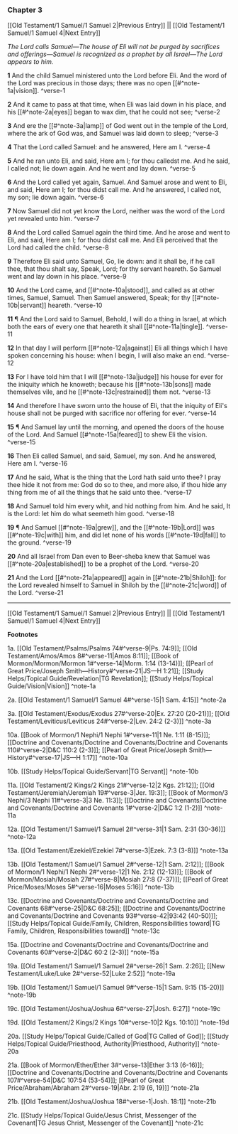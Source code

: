 ### Chapter 3

[[Old Testament/1 Samuel/1 Samuel 2|Previous Entry]]  ||  [[Old Testament/1 Samuel/1 Samuel 4|Next Entry]]

*The Lord calls Samuel—The house of Eli will not be purged by sacrifices and offerings—Samuel is recognized as a prophet by all Israel—The Lord appears to him.*

**1**  And the child Samuel ministered unto the Lord before Eli. And the word of the Lord was precious in those days; there was no open [[#^note-1a|vision]]. ^verse-1

**2**  And it came to pass at that time, when Eli was laid down in his place, and his [[#^note-2a|eyes]] began to wax dim, that he could not see; ^verse-2

**3**  And ere the [[#^note-3a|lamp]] of God went out in the temple of the Lord, where the ark of God was, and Samuel was laid down to sleep; ^verse-3

**4**  That the Lord called Samuel: and he answered, Here am I. ^verse-4

**5**  And he ran unto Eli, and said, Here am I; for thou calledst me. And he said, I called not; lie down again. And he went and lay down. ^verse-5

**6**  And the Lord called yet again, Samuel. And Samuel arose and went to Eli, and said, Here am I; for thou didst call me. And he answered, I called not, my son; lie down again. ^verse-6

**7**  Now Samuel did not yet know the Lord, neither was the word of the Lord yet revealed unto him. ^verse-7

**8**  And the Lord called Samuel again the third time. And he arose and went to Eli, and said, Here am I; for thou didst call me. And Eli perceived that the Lord had called the child. ^verse-8

**9**  Therefore Eli said unto Samuel, Go, lie down: and it shall be, if he call thee, that thou shalt say, Speak, Lord; for thy servant heareth. So Samuel went and lay down in his place. ^verse-9

**10**  And the Lord came, and [[#^note-10a|stood]], and called as at other times, Samuel, Samuel. Then Samuel answered, Speak; for thy [[#^note-10b|servant]] heareth. ^verse-10

**11**  ¶ And the Lord said to Samuel, Behold, I will do a thing in Israel, at which both the ears of every one that heareth it shall [[#^note-11a|tingle]]. ^verse-11

**12**  In that day I will perform [[#^note-12a|against]] Eli all things which I have spoken concerning his house: when I begin, I will also make an end. ^verse-12

**13**  For I have told him that I will [[#^note-13a|judge]] his house for ever for the iniquity which he knoweth; because his [[#^note-13b|sons]] made themselves vile, and he [[#^note-13c|restrained]] them not. ^verse-13

**14**  And therefore I have sworn unto the house of Eli, that the iniquity of Eli's house shall not be purged with sacrifice nor offering for ever. ^verse-14

**15**  ¶ And Samuel lay until the morning, and opened the doors of the house of the Lord. And Samuel [[#^note-15a|feared]] to shew Eli the vision. ^verse-15

**16**  Then Eli called Samuel, and said, Samuel, my son. And he answered, Here am I. ^verse-16

**17**  And he said, What is the thing that the Lord hath said unto thee? I pray thee hide it not from me: God do so to thee, and more also, if thou hide any thing from me of all the things that he said unto thee. ^verse-17

**18**  And Samuel told him every whit, and hid nothing from him. And he said, It is the Lord: let him do what seemeth him good. ^verse-18

**19**  ¶ And Samuel [[#^note-19a|grew]], and the [[#^note-19b|Lord]] was [[#^note-19c|with]] him, and did let none of his words [[#^note-19d|fall]] to the ground. ^verse-19

**20**  And all Israel from Dan even to Beer-sheba knew that Samuel was [[#^note-20a|established]] to be a prophet of the Lord. ^verse-20

**21**  And the Lord [[#^note-21a|appeared]] again in [[#^note-21b|Shiloh]]: for the Lord revealed himself to Samuel in Shiloh by the [[#^note-21c|word]] of the Lord. ^verse-21


---
[[Old Testament/1 Samuel/1 Samuel 2|Previous Entry]]  ||  [[Old Testament/1 Samuel/1 Samuel 4|Next Entry]]


**Footnotes**


1a. [[Old Testament/Psalms/Psalms 74#^verse-9|Ps. 74:9]]; [[Old Testament/Amos/Amos 8#^verse-11|Amos 8:11]]; [[Book of Mormon/Mormon/Mormon 1#^verse-14|Morm. 1:14 (13-14)]]; [[Pearl of Great Price/Joseph Smith—History#^verse-21|JS—H 1:21]]; [[Study Helps/Topical Guide/Revelation|TG Revelation]]; [[Study Helps/Topical Guide/Vision|Vision]] ^note-1a

2a. [[Old Testament/1 Samuel/1 Samuel 4#^verse-15|1 Sam. 4:15]] ^note-2a

3a. [[Old Testament/Exodus/Exodus 27#^verse-20|Ex. 27:20 (20-21)]]; [[Old Testament/Leviticus/Leviticus 24#^verse-2|Lev. 24:2 (2-3)]] ^note-3a

10a. [[Book of Mormon/1 Nephi/1 Nephi 1#^verse-11|1 Ne. 1:11 (8-15)]]; [[Doctrine and Covenants/Doctrine and Covenants/Doctrine and Covenants 110#^verse-2|D&C 110:2 (2-3)]]; [[Pearl of Great Price/Joseph Smith—History#^verse-17|JS—H 1:17]] ^note-10a

10b. [[Study Helps/Topical Guide/Servant|TG Servant]] ^note-10b

11a. [[Old Testament/2 Kings/2 Kings 21#^verse-12|2 Kgs. 21:12]]; [[Old Testament/Jeremiah/Jeremiah 19#^verse-3|Jer. 19:3]]; [[Book of Mormon/3 Nephi/3 Nephi 11#^verse-3|3 Ne. 11:3]]; [[Doctrine and Covenants/Doctrine and Covenants/Doctrine and Covenants 1#^verse-2|D&C 1:2 (1-2)]] ^note-11a

12a. [[Old Testament/1 Samuel/1 Samuel 2#^verse-31|1 Sam. 2:31 (30-36)]] ^note-12a

13a. [[Old Testament/Ezekiel/Ezekiel 7#^verse-3|Ezek. 7:3 (3-8)]] ^note-13a

13b. [[Old Testament/1 Samuel/1 Samuel 2#^verse-12|1 Sam. 2:12]]; [[Book of Mormon/1 Nephi/1 Nephi 2#^verse-12|1 Ne. 2:12 (12-13)]]; [[Book of Mormon/Mosiah/Mosiah 27#^verse-8|Mosiah 27:8 (7-37)]]; [[Pearl of Great Price/Moses/Moses 5#^verse-16|Moses 5:16]] ^note-13b

13c. [[Doctrine and Covenants/Doctrine and Covenants/Doctrine and Covenants 68#^verse-25|D&C 68:25]]; [[Doctrine and Covenants/Doctrine and Covenants/Doctrine and Covenants 93#^verse-42|93:42 (40-50)]]; [[Study Helps/Topical Guide/Family, Children, Responsibilities toward|TG Family, Children, Responsibilities toward]] ^note-13c

15a. [[Doctrine and Covenants/Doctrine and Covenants/Doctrine and Covenants 60#^verse-2|D&C 60:2 (2-3)]] ^note-15a

19a. [[Old Testament/1 Samuel/1 Samuel 2#^verse-26|1 Sam. 2:26]]; [[New Testament/Luke/Luke 2#^verse-52|Luke 2:52]] ^note-19a

19b. [[Old Testament/1 Samuel/1 Samuel 9#^verse-15|1 Sam. 9:15 (15-20)]] ^note-19b

19c. [[Old Testament/Joshua/Joshua 6#^verse-27|Josh. 6:27]] ^note-19c

19d. [[Old Testament/2 Kings/2 Kings 10#^verse-10|2 Kgs. 10:10]] ^note-19d

20a. [[Study Helps/Topical Guide/Called of God|TG Called of God]]; [[Study Helps/Topical Guide/Priesthood, Authority|Priesthood, Authority]] ^note-20a

21a. [[Book of Mormon/Ether/Ether 3#^verse-13|Ether 3:13 (6-16)]]; [[Doctrine and Covenants/Doctrine and Covenants/Doctrine and Covenants 107#^verse-54|D&C 107:54 (53-54)]]; [[Pearl of Great Price/Abraham/Abraham 2#^verse-19|Abr. 2:19 (6, 19)]] ^note-21a

21b. [[Old Testament/Joshua/Joshua 18#^verse-1|Josh. 18:1]] ^note-21b

21c. [[Study Helps/Topical Guide/Jesus Christ, Messenger of the Covenant|TG Jesus Christ, Messenger of the Covenant]] ^note-21c